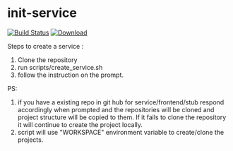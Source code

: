 
# init-service

[![Build Status](https://travis-ci.org/hmrc/init-service.svg?branch=master)](https://travis-ci.org/hmrc/init-service) [ ![Download](https://api.bintray.com/packages/hmrc/releases/init-service/images/download.svg) ](https://bintray.com/hmrc/releases/init-service/_latestVersion)

Steps to create a service :

1. Clone the repository
2. run scripts/create_service.sh <your project name>
3. follow the instruction on the prompt.


PS: 
   1. if you have a existing repo in git hub for service/frontend/stub respond accordingly when prompted and the repositories will be    cloned and project structure will be copied to them. If it fails to clone the repository it will continue to create the project locally.
   2. script will use "WORKSPACE" environment variable to create/clone the projects. 
    
